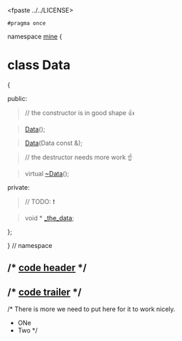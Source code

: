 
<fpaste ../../LICENSE>

~~~ { .cpp }
#pragma once
~~~

namespace [mine](namespace_mine.list) {

# class Data

{

public:

>	// the constructor is in good shape  :thumbsup:

>	[Data](Data_ctor.cpp.md)();

>	[Data](Data_ctor.cpp.md)(Data const &);

>	// the destructor needs more work  :point_up:

>	virtual [~Data](Data_dtor.cpp.md)();

private:

>	// TODO: :exclamation:

>	void * [_the_data](Data_private.cpp.md);

};

} // namespace


## /* [code header](Data_-alpha-.md) */

## /* [code trailer](Data_-omega-.md) */


/*
There is more we need to put here for it to work nicely.

* ONe
* Two
*/
